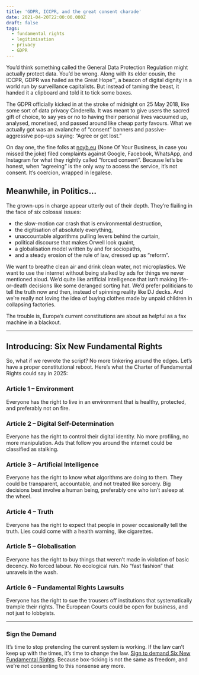```yaml
---
title: 'GDPR, ICCPR, and the great consent charade'
date: 2021-04-20T22:00:00.000Z
draft: false
tags:
  - fundamental rights
  - legitimisation
  - privacy
  - GDPR
---
```


You’d think something called the General Data Protection Regulation might actually protect data. You’d be wrong. Along with its elder cousin, the ICCPR, GDPR was hailed as the Great Hope™, a beacon of digital dignity in a world run by surveillance capitalists. But instead of taming the beast, it handed it a clipboard and told it to tick some boxes.

The GDPR officially kicked in at the stroke of midnight on 25 May 2018, like some sort of data privacy Cinderella. It was meant to give users the sacred gift of choice, to say yes or no to having their personal lives vacuumed up, analysed, monetised, and passed around like cheap party favours. What we actually got was an avalanche of “consent” banners and passive-aggressive pop-ups saying: “Agree or get lost.”

On day one, the fine folks at [noyb.eu](https://noyb.eu/) (None Of Your Business, in case you missed the joke) filed complaints against Google, Facebook, WhatsApp, and Instagram for what they rightly called “forced consent”. Because let’s be honest, when “agreeing” is the only way to access the service, it’s not consent. It’s coercion, wrapped in legalese.

## Meanwhile, in Politics...

The grown-ups in charge appear utterly out of their depth. They’re flailing in the face of six colossal issues:

* the slow-motion car crash that is environmental destruction, 
* the digitisation of absolutely everything, 
* unaccountable algorithms pulling levers behind the curtain, 
* political discourse that makes Orwell look quaint, 
* a globalisation model written by and for sociopaths, 
* and a steady erosion of the rule of law, dressed up as “reform”. 

We want to breathe clean air and drink clean water, not microplastics. We want to use the internet without being stalked by ads for things we never mentioned aloud. We’d quite like artificial intelligence that isn’t making life-or-death decisions like some deranged sorting hat. We’d prefer politicians to tell the truth now and then, instead of spinning reality like DJ decks. And we’re really not loving the idea of buying clothes made by unpaid children in collapsing factories.

The trouble is, Europe’s current constitutions are about as helpful as a fax machine in a blackout.

***

## Introducing: Six New Fundamental Rights

So, what if we rewrote the script? No more tinkering around the edges. Let’s have a proper constitutional reboot. Here’s what the Charter of Fundamental Rights could say in 2025:

### Article 1 – Environment

Everyone has the right to live in an environment that is healthy, protected, and preferably not on fire.

### Article 2 – Digital Self-Determination

Everyone has the right to control their digital identity. No more profiling, no more manipulation. Ads that follow you around the internet could be classified as stalking.

### Article 3 – Artificial Intelligence

Everyone has the right to know what algorithms are doing to them. They could be transparent, accountable, and not treated like sorcery. Big decisions best involve a human being, preferably one who isn’t asleep at the wheel.

### Article 4 – Truth

Everyone has the right to expect that people in power occasionally tell the truth. Lies could come with a health warning, like cigarettes.

### Article 5 – Globalisation

Everyone has the right to buy things that weren’t made in violation of basic decency. No forced labour. No ecological ruin. No “fast fashion” that unravels in the wash.

### Article 6 – Fundamental Rights Lawsuits

Everyone has the right to sue the trousers off institutions that systematically trample their rights. The European Courts could be open for business, and not just to lobbyists.

***

### Sign the Demand

It’s time to stop pretending the current system is working. If the law can’t keep up with the times, it’s time to change the law. [Sign to demand Six New Fundamental Rights](https://you.wemove.eu/campaigns/for-new-fundamental-rights-in-europe). Because box-ticking is not the same as freedom, and we're not consenting to this nonsense any more.
